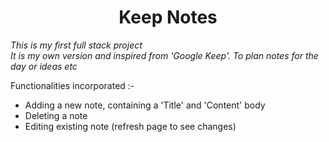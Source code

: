 <h1 align="center">Keep Notes</h1>

*This is my first full stack project <br>
It is my own version and inspired from 'Google Keep'. To plan notes for the day or ideas etc*

Functionalities incorporated :-
* Adding a new note, containing a 'Title' and 'Content' body
* Deleting a note
* Editing existing note (refresh page to see changes)
